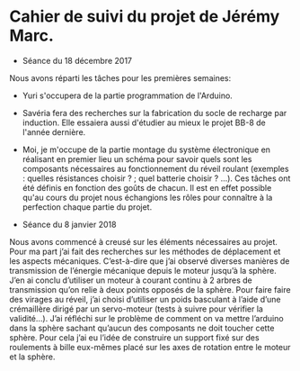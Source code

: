 # Cahier de suivi du projet de Jérémy Marc.

* Séance du 18 décembre 2017

Nous avons réparti les tâches pour les premières semaines:

-	Yuri s'occupera de la partie programmation de l'Arduino.

-	Savéria fera des recherches sur la fabrication du socle de recharge par induction. Elle essaiera aussi d'étudier au mieux le projet BB-8 de l'année dernière.

-	Moi, je m'occupe de la partie montage du système électronique en réalisant en premier lieu un schéma pour savoir quels sont les composants nécessaires au fonctionnement du réveil roulant (exemples : quelles résistances choisir ? ; quel batterie choisir ? ...).
Ces tâches ont été définis en fonction des goûts de chacun. Il est en effet possible qu'au cours du projet nous échangions les rôles pour connaître à la perfection chaque partie du projet.

* Séance du 8 janvier 2018

Nous avons commencé à creusé sur les éléments nécessaires au projet. Pour ma part j’ai fait des recherches sur les méthodes de déplacement et les aspects mécaniques. C’est-à-dire que j’ai observé diverses manières de transmission de l’énergie mécanique depuis le moteur jusqu’à la sphère. J’en ai conclu d’utiliser un moteur à courant continu à 2 arbres de transmission qu’on relie à deux points opposés de la sphère. Pour faire faire des virages au réveil, j’ai choisi d’utiliser un poids basculant à l’aide d’une crémaillère dirigé par un servo-moteur (tests à suivre pour vérifier la validité…). J’ai réfléchi sur le problème de comment on va mettre l’arduino dans la sphère sachant qu’aucun des composants ne doit toucher cette sphère. Pour cela j’ai eu l’idée de construire un support fixé sur des roulements à bille eux-mêmes placé sur les axes de rotation entre le moteur et la sphère.
